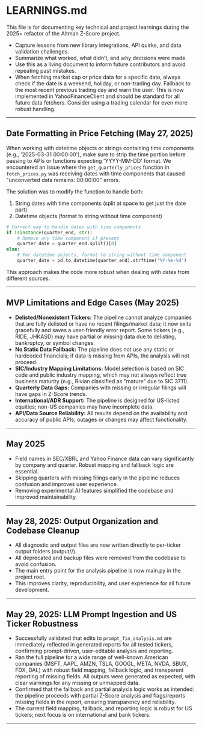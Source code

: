 # LEARNINGS.md

This file is for documenting key technical and project learnings during the 2025+ refactor of the Altman Z-Score project.

- Capture lessons from new library integrations, API quirks, and data validation challenges.
- Summarize what worked, what didn’t, and why decisions were made.
- Use this as a living document to inform future contributors and avoid repeating past mistakes.
- When fetching market cap or price data for a specific date, always check if the date is a weekend, holiday, or non-trading day. Fallback to the most recent previous trading day and warn the user. This is now implemented in YahooFinanceClient and should be standard for all future data fetchers. Consider using a trading calendar for even more robust handling.

---

## Date Formatting in Price Fetching (May 27, 2025)

When working with datetime objects or strings containing time components (e.g., '2025-03-31 00:00:00'), make sure to strip the time portion before passing to APIs or functions expecting 'YYYY-MM-DD' format. We encountered an issue where the `get_quarterly_prices` function in `fetch_prices.py` was receiving dates with time components that caused "unconverted data remains: 00:00:00" errors.

The solution was to modify the function to handle both:
1. String dates with time components (split at space to get just the date part)
2. Datetime objects (format to string without time component)

```python
# Correct way to handle dates with time components
if isinstance(quarter_end, str):
    # Remove any time component if present
    quarter_date = quarter_end.split()[0]
else:
    # For datetime objects, format to string without time component
    quarter_date = pd.to_datetime(quarter_end).strftime('%Y-%m-%d')
```

This approach makes the code more robust when dealing with dates from different sources.

---

## MVP Limitations and Edge Cases (May 2025)

- **Delisted/Nonexistent Tickers:** The pipeline cannot analyze companies that are fully delisted or have no recent filings/market data; it now exits gracefully and saves a user-friendly error report. Some tickers (e.g., RIDE, JHKASD) may have partial or missing data due to delisting, bankruptcy, or symbol changes.
- **No Static Data Fallback:** The pipeline does not use any static or hardcoded financials; if data is missing from APIs, the analysis will not proceed.
- **SIC/Industry Mapping Limitations:** Model selection is based on SIC code and public industry mapping, which may not always reflect true business maturity (e.g., Rivian classified as "mature" due to SIC 3711).
- **Quarterly Data Gaps:** Companies with missing or irregular filings will have gaps in Z-Score trends.
- **International/ADR Support:** The pipeline is designed for US-listed equities; non-US companies may have incomplete data.
- **API/Data Source Reliability:** All results depend on the availability and accuracy of public APIs; outages or changes may affect functionality.

---

## May 2025

- Field names in SEC/XBRL and Yahoo Finance data can vary significantly by company and quarter. Robust mapping and fallback logic are essential.
- Skipping quarters with missing filings early in the pipeline reduces confusion and improves user experience.
- Removing experimental AI features simplified the codebase and improved maintainability.

---

## May 28, 2025: Output Organization and Codebase Cleanup
- All diagnostic and output files are now written directly to per-ticker output folders (output/<TICKER>/).
- All deprecated and backup files were removed from the codebase to avoid confusion.
- The main entry point for the analysis pipeline is now main.py in the project root.
- This improves clarity, reproducibility, and user experience for all future development.

---

## May 29, 2025: LLM Prompt Ingestion and US Ticker Robustness
- Successfully validated that edits to `prompt_fin_analysis.md` are immediately reflected in generated reports for all tested tickers, confirming prompt-driven, user-editable analysis and reporting.
- Ran the full pipeline for a wide range of well-known American companies (MSFT, AAPL, AMZN, TSLA, GOOGL, META, NVDA, SBUX, FDX, DAL) with robust field mapping, fallback logic, and transparent reporting of missing fields. All outputs were generated as expected, with clear warnings for any missing or unmapped data.
- Confirmed that the fallback and partial analysis logic works as intended: the pipeline proceeds with partial Z-Score analysis and flags/reports missing fields in the report, ensuring transparency and reliability.
- The current field mapping, fallback, and reporting logic is robust for US tickers; next focus is on international and bank tickers.

---
